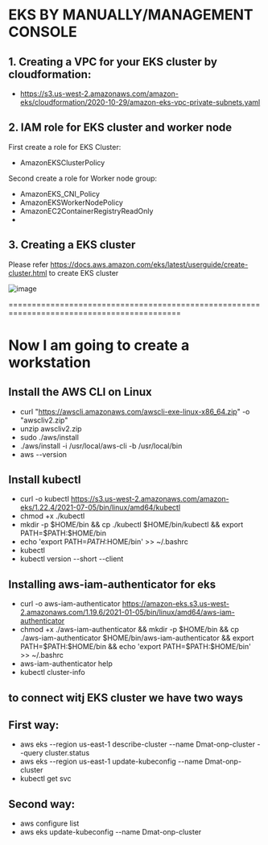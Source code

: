 # EKS BY MANUALLY/MANAGEMENT CONSOLE

## 1. Creating a VPC for your EKS cluster by cloudformation:
- https://s3.us-west-2.amazonaws.com/amazon-eks/cloudformation/2020-10-29/amazon-eks-vpc-private-subnets.yaml

## 2. IAM role for EKS cluster and worker node
First create a role for EKS Cluster:
- AmazonEKSClusterPolicy

Second create a role for Worker node group:
- AmazonEKS_CNI_Policy
- AmazonEKSWorkerNodePolicy
- AmazonEC2ContainerRegistryReadOnly
- 
## 3. Creating a EKS cluster

Please refer https://docs.aws.amazon.com/eks/latest/userguide/create-cluster.html   to create EKS cluster

![image](https://user-images.githubusercontent.com/50055329/180602131-6b8679cb-1652-4af1-8e49-b1fca5481726.png)

===========================================================================================
# Now I am going to create a workstation

## Install the AWS CLI on Linux

- curl "https://awscli.amazonaws.com/awscli-exe-linux-x86_64.zip" -o "awscliv2.zip"
- unzip awscliv2.zip
- sudo ./aws/install
- ./aws/install -i /usr/local/aws-cli -b /usr/local/bin
- aws --version

##  Install kubectl

- curl -o kubectl https://s3.us-west-2.amazonaws.com/amazon-eks/1.22.4/2021-07-05/bin/linux/amd64/kubectl
- chmod +x ./kubectl
- mkdir -p $HOME/bin && cp ./kubectl $HOME/bin/kubectl && export PATH=$PATH:$HOME/bin
- echo 'export PATH=$PATH:$HOME/bin' >> ~/.bashrc
- kubectl
- kubectl version --short --client

## Installing aws-iam-authenticator for eks
- curl -o aws-iam-authenticator https://amazon-eks.s3.us-west-2.amazonaws.com/1.19.6/2021-01-05/bin/linux/amd64/aws-iam-authenticator
- chmod +x ./aws-iam-authenticator &&  mkdir -p $HOME/bin && cp ./aws-iam-authenticator $HOME/bin/aws-iam-authenticator && export PATH=$PATH:$HOME/bin && echo 'export PATH=$PATH:$HOME/bin' >> ~/.bashrc
- aws-iam-authenticator help
- kubectl cluster-info

## to connect witj EKS cluster we have two ways
## First way:
- aws eks --region us-east-1 describe-cluster --name Dmat-onp-cluster --query cluster.status
- aws eks --region us-east-1 update-kubeconfig --name Dmat-onp-cluster
- kubectl get svc

## Second way:
- aws configure list
- aws eks update-kubeconfig --name Dmat-onp-cluster
